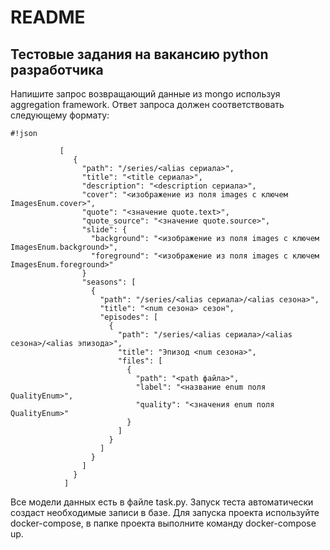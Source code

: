 # README #
## Тестовые задания на вакансию python разработчика
Напишите запрос возвращающий данные из mongo используя aggregation framework.
Ответ запроса должен соответствовать следующему формату:

```
#!json

           [
              {
                "path": "/series/<alias сериала>",
                "title": "<title сериала>",
                "description": "<description сериала>",
                "cover": "<изображение из поля images с ключем ImagesEnum.cover>",
                "quote": "<значение quote.text>",
                "quote_source": "<значение quote.source>",
                "slide": {
                  "background": "<изображение из поля images с ключем ImagesEnum.background>",
                  "foreground": "<изображение из поля images с ключем ImagesEnum.foreground>"
                }
                "seasons": [
                  {
                    "path": "/series/<alias сериала>/<alias сезона>",
                    "title": "<num сезона> сезон",
                    "episodes": [
                      {
                        "path": "/series/<alias сериала>/<alias сезона>/<alias эпизода>",
                        "title": "Эпизод <num сезона>",
                        "files": [
                          {
                            "path": "<path файла>",
                            "label": "<название enum поля QualityEnum>",
                            "quality": "<значения enum поля QualityEnum>"
                          }
                        ]
                      }
                    ]
                  }
                ]
              }
            ]
```

Все модели данных есть в файле task.py.
Запуск теста автоматически создаст необходимые записи в базе.
Для запуска проекта используйте docker-compose, в папке проекта выполните команду docker-compose up.
